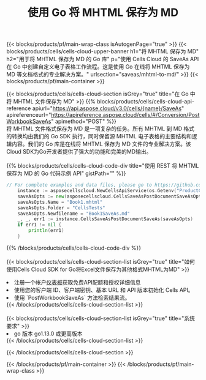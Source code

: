 ﻿---
title: 使用 Go 将 MHTML 保存为 MD
description: 利用Aspose.Cells Cloud SDK for Go将MHTML格式文件保存为MD格式文件。
---
{{< blocks/products/pf/main-wrap-class isAutogenPage="true" >}}
{{< blocks/products/cells/cells-cloud-upper-banner h1="将 MHTML 保存为 MD" h2="用于将 MHTML 保存为 MD 的 Go 库" p="使用 Cells Cloud 的 SaveAs API 在 Go 中创建自定义电子表格工作流程。这是使用 Go 在线将 MHTML 保存为 MD 等文档格式的专业解决方案。" urlsection="saveas/mhtml-to-md/" >}}
{{< blocks/products/pf/main-container >}}

{{< blocks/products/cells/cells-cloud-section isGrey="true" title="在 Go 中将 MHTML 文件保存为 MD" >}}
{{% blocks/products/cells/cells-cloud-api-reference apiurl="https://api.aspose.cloud/v3.0/cells/{name}/SaveAs" apireferenceurl="https://apireference.aspose.cloud/cells/#/Conversion/PostWorkbookSaveAs" apimethod="POST" %}}
<br/>
将 MHTML 文件格式保存为 MD 是一项复杂的任务。所有 MHTML 到 MD 格式的转换均由我们的 Go SDK 执行，同时保留源 MHTML 电子表格的主要结构和逻辑内容。我们的 Go 库是在线将 MHTML 保存为 MD 文件的专业解决方案。该Cloud SDK为Go开发者提供了强大的功能和完美的MD输出。
<br/>
<br/>
{{% blocks/products/cells/cells-cloud-code-div title="使用 REST 将 MHTML 保存为 MD 的 Go 代码示例 API" gistPath="" %}}
  
```go
// For complete examples and data files, please go to https://github.com/aspose-cells-cloud/aspose-cells-cloud-go/
    instance := asposecellscloud.NewCellsApiService(os.Getenv("ProductClientId"), os.Getenv("ProductClientSecret"))
    saveAsOpts := new(asposecellscloud.CellsSaveAsPostDocumentSaveAsOpts)
    saveAsOpts.Name = "Book1.mhtml"
    saveAsOpts.Folder = "CellsTests"
    saveAsOpts.Newfilename = "Book1SaveAs.md"
    _, _, err1 := instance.CellsSaveAsPostDocumentSaveAs(saveAsOpts)
    if err1 != nil {
	    println(err1)
    }
```
  
{{% /blocks/products/cells/cells-cloud-code-div %}}
<br/>
<br/>
{{< blocks/products/cells/cells-cloud-section-list isGrey="true" title="如何使用Cells Cloud SDK for Go将Excel文件保存为其他格式MHTML为MD" >}}
<li>注册一个帐户<a href="https://dashboard.aspose.cloud/">仪表板</a>获取免费API配额和授权详细信息</li>
<li>使用您的客户端 ID、客户端密钥、基本 URL 和 API 版本初始化 Cells API。</li>
<li>使用 `PostWorkbookSaveAs` 方法检索结果流。</li>
{{< /blocks/products/cells/cells-cloud-section-list >}}
<br/>
<br/>
{{< blocks/products/cells/cells-cloud-section-list isGrey="true" title="系统要求" >}}
<li>go 版本 go1.13.0 或更高版本</li>
{{< /blocks/products/cells/cells-cloud-section-list >}}

{{< /blocks/products/cells/cells-cloud-section >}}

{{< /blocks/products/pf/main-container >}}
{{< /blocks/products/pf/main-wrap-class >}}
